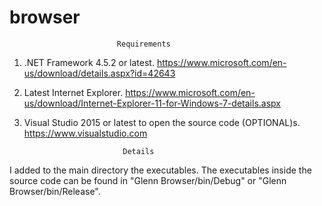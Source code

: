 # browser
                            Requirements
1. .NET Framework 4.5.2 or latest.
https://www.microsoft.com/en-us/download/details.aspx?id=42643
2. Latest Internet Explorer.
https://www.microsoft.com/en-us/download/Internet-Explorer-11-for-Windows-7-details.aspx
3. Visual Studio 2015 or latest to open the source code (OPTIONAL)s.
https://www.visualstudio.com
                           
                            
                             Details
I added to the main directory the executables. The executables inside 
the source code can be found in "Glenn Browser/bin/Debug"
or "Glenn Browser/bin/Release".
                   